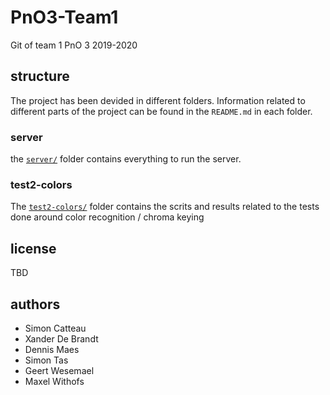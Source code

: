 # PnO3-Team1
Git of team 1 PnO 3 2019-2020

## structure

The project has been devided in different folders. Information related to different parts of the project can be found in the `README.md` in each folder.

### server

the [`server/`](./server/) folder contains everything to run the server.

### test2-colors

The [`test2-colors/`](./test2-colors/) folder contains the scrits and results related to the tests done around color recognition / chroma keying

## license

TBD

## authors

- Simon Catteau
- Xander De Brandt
- Dennis Maes
- Simon Tas
- Geert Wesemael
- Maxel Withofs
